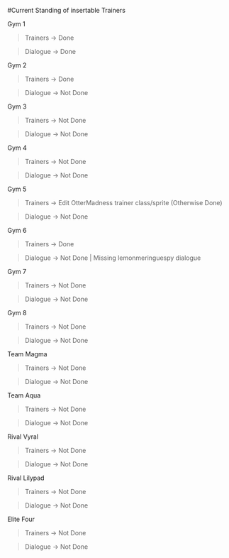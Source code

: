 #Current Standing of insertable Trainers

Gym 1

>Trainers -> Done

>Dialogue -> Done

Gym 2

>Trainers -> Done

>Dialogue -> Not Done

Gym 3

>Trainers -> Not Done

>Dialogue -> Not Done

Gym 4

>Trainers -> Not Done

>Dialogue -> Not Done

Gym 5

>Trainers -> Edit OtterMadness trainer class/sprite (Otherwise Done)

>Dialogue -> Not Done

Gym 6

>Trainers -> Done

>Dialogue -> Not Done | Missing lemonmeringuespy dialogue

Gym 7

>Trainers -> Not Done

>Dialogue -> Not Done

Gym 8

>Trainers -> Not Done

>Dialogue -> Not Done

Team Magma

>Trainers -> Not Done

>Dialogue -> Not Done

Team Aqua

>Trainers -> Not Done

>Dialogue -> Not Done

Rival Vyral

>Trainers -> Not Done

>Dialogue -> Not Done

Rival Lilypad

>Trainers -> Not Done

>Dialogue -> Not Done

Elite Four

>Trainers -> Not Done

>Dialogue -> Not Done
